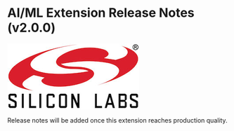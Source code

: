 # AI/ML Extension Release Notes (v2.0.0)

[![Silicon Labs](../images/silabs-logo.jpg)](https://www.silabs.com)

Release notes will be added once this extension reaches production quality.
